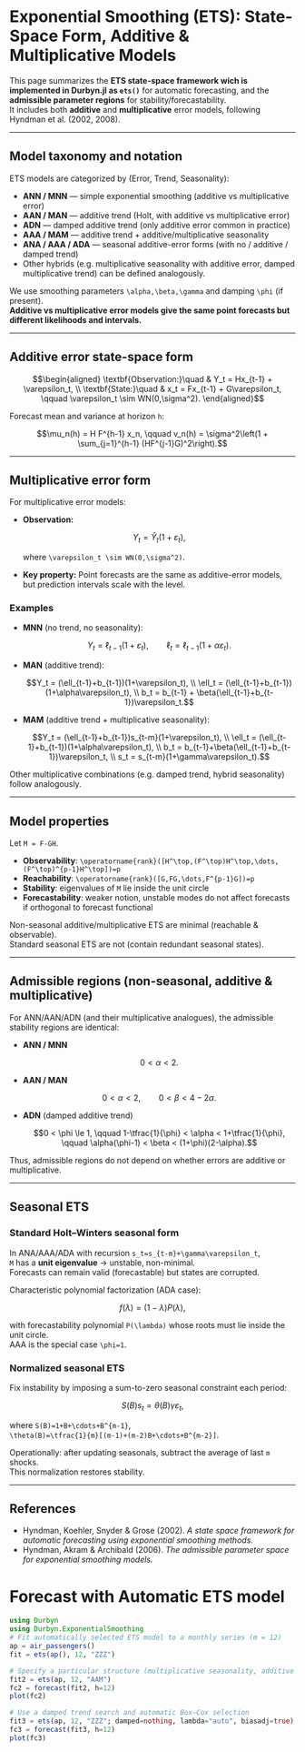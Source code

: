 # Exponential Smoothing (ETS): State-Space Form, Additive & Multiplicative Models

This page summarizes the **ETS state-space framework wich is implemented in Durbyn.jl as ``ets()``** for automatic forecasting, and the **admissible parameter regions** for stability/forecastability.  
It includes both **additive** and **multiplicative** error models, following Hyndman et al. (2002, 2008).

---

## Model taxonomy and notation

ETS models are categorized by (Error, Trend, Seasonality):

- **ANN / MNN** — simple exponential smoothing (additive vs multiplicative error)  
- **AAN / MAN** — additive trend (Holt, with additive vs multiplicative error)  
- **ADN** — damped additive trend (only additive error common in practice)  
- **AAA / MAM** — additive trend + additive/multiplicative seasonality  
- **ANA / AAA / ADA** — seasonal additive-error forms (with no / additive / damped trend)  
- Other hybrids (e.g. multiplicative seasonality with additive error, damped multiplicative trend) can be defined analogously.

We use smoothing parameters ``\alpha,\beta,\gamma`` and damping ``\phi`` (if present).  
**Additive vs multiplicative error models give the same point forecasts but different likelihoods and intervals.**

---

## Additive error state-space form

```math
\begin{aligned}
\textbf{Observation:}\quad
& Y_t = Hx_{t-1} + \varepsilon_t, \\
\textbf{State:}\quad
& x_t = Fx_{t-1} + G\varepsilon_t, \qquad \varepsilon_t \sim WN(0,\sigma^2).
\end{aligned}
```

Forecast mean and variance at horizon ``h``:

```math
\mu_n(h) = H F^{h-1} x_n, \qquad
v_n(h) = \sigma^2\left(1 + \sum_{j=1}^{h-1} (HF^{j-1}G)^2\right).
```

---

## Multiplicative error form

For multiplicative error models:

- **Observation:**  
  ```math
  Y_t = \hat{Y}_t (1+\varepsilon_t),
  ```  
  where ``\varepsilon_t \sim WN(0,\sigma^2)``.

- **Key property:** Point forecasts are the same as additive-error models, but prediction intervals scale with the level.

### Examples

- **MNN** (no trend, no seasonality):
  ```math
  Y_t = \ell_{t-1}(1+\varepsilon_t), \qquad
  \ell_t = \ell_{t-1}(1+\alpha\varepsilon_t).
  ```

- **MAN** (additive trend):
  ```math
  Y_t = (\ell_{t-1}+b_{t-1})(1+\varepsilon_t), \\
  \ell_t = (\ell_{t-1}+b_{t-1})(1+\alpha\varepsilon_t), \\
  b_t = b_{t-1} + \beta(\ell_{t-1}+b_{t-1})\varepsilon_t.
  ```

- **MAM** (additive trend + multiplicative seasonality):
  ```math
  Y_t = (\ell_{t-1}+b_{t-1})s_{t-m}(1+\varepsilon_t), \\
  \ell_t = (\ell_{t-1}+b_{t-1})(1+\alpha\varepsilon_t), \\
  b_t = b_{t-1}+\beta(\ell_{t-1}+b_{t-1})\varepsilon_t, \\
  s_t = s_{t-m}(1+\gamma\varepsilon_t).
  ```

Other multiplicative combinations (e.g. damped trend, hybrid seasonality) follow analogously.

---

## Model properties

Let ``M = F-GH``.

- **Observability**: ``\operatorname{rank}([H^\top,(F^\top)H^\top,\dots,(F^\top)^{p-1}H^\top])=p``  
- **Reachability**: ``\operatorname{rank}([G,FG,\dots,F^{p-1}G])=p``  
- **Stability**: eigenvalues of ``M`` lie inside the unit circle  
- **Forecastability**: weaker notion, unstable modes do not affect forecasts if orthogonal to forecast functional

Non-seasonal additive/multiplicative ETS are minimal (reachable & observable).  
Standard seasonal ETS are not (contain redundant seasonal states).

---

## Admissible regions (non-seasonal, additive & multiplicative)

For ANN/AAN/ADN (and their multiplicative analogues), the admissible stability regions are identical:

- **ANN / MNN**
  ```math
  0 < \alpha < 2.
  ```

- **AAN / MAN**
  ```math
  0 < \alpha < 2, \qquad 0 < \beta < 4-2\alpha.
  ```

- **ADN** (damped additive trend)
  ```math
  0 < \phi \le 1, \qquad
  1-\tfrac{1}{\phi} < \alpha < 1+\tfrac{1}{\phi}, \qquad
  \alpha(\phi-1) < \beta < (1+\phi)(2-\alpha).
  ```

Thus, admissible regions do not depend on whether errors are additive or multiplicative.

---

## Seasonal ETS

### Standard Holt–Winters seasonal form

In ANA/AAA/ADA with recursion ``s_t=s_{t-m}+\gamma\varepsilon_t``,  
``M`` has a **unit eigenvalue** → unstable, non-minimal.  
Forecasts can remain valid (forecastable) but states are corrupted.

Characteristic polynomial factorization (ADA case):
```math
f(\lambda) = (1-\lambda)P(\lambda),
```
with forecastability polynomial ``P(\lambda)`` whose roots must lie inside the unit circle.  
AAA is the special case ``\phi=1``.

### Normalized seasonal ETS

Fix instability by imposing a sum-to-zero seasonal constraint each period:
```math
S(B)s_t = \theta(B)\gamma\varepsilon_t,
```
where ``S(B)=1+B+\cdots+B^{m-1}``,  
``\theta(B)=\tfrac{1}{m}[(m-1)+(m-2)B+\cdots+B^{m-2}]``.

Operationally: after updating seasonals, subtract the average of last ``m`` shocks.  
This normalization restores stability.

---

## References

- Hyndman, Koehler, Snyder & Grose (2002). *A state space framework for automatic forecasting using exponential smoothing methods.*  
- Hyndman, Akram & Archibald (2006). *The admissible parameter space for exponential smoothing models.*


# Forecast with Automatic ETS model

```julia
using Durbyn
using Durbyn.ExponentialSmoothing
# Fit automatically selected ETS model to a monthly series (m = 12)
ap = air_passengers()
fit = ets(ap(), 12, "ZZZ")

# Specify a particular structure (multiplicative seasonality, additive trend, additive errors)
fit2 = ets(ap, 12, "AAM")
fc2 = forecast(fit2, h=12)
plot(fc2)

# Use a damped trend search and automatic Box–Cox selection
fit3 = ets(ap, 12, "ZZZ"; damped=nothing, lambda="auto", biasadj=true)
fc3 = forecast(fit3, h=12)
plot(fc3)
```
